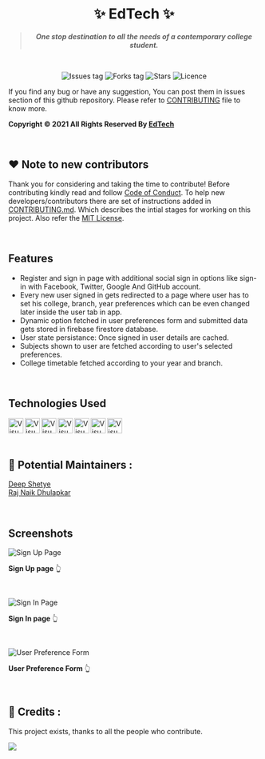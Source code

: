 <h1 align="center">
    ✨ EdTech ✨
</h1>

<blockquote align="center"> <b><i>
    One stop destination to all the needs of a contemporary college student.</i></b>
</blockquote>

</br>

<div align="center">

![Issues tag](https://img.shields.io/github/issues/EdTech-Official/EdTech-Web)
![Forks tag](https://img.shields.io/github/forks/EdTech-Official/EdTech-Web)
![Stars](https://img.shields.io/github/stars/EdTech-Official/EdTech-Web?style=social)
![Licence](https://img.shields.io/github/license/EdTech-Official/EdTech-Web)
<!-- ![twitter](https://img.shields.io/twitter/follow/codeforcauseIn?style=social)
[![Discord](https://img.shields.io/discord/717102560909197493.svg?label=&logo=discord&logoColor=ffffff&color=7389D8&labelColor=6A7EC2)](https://discord.gg/jBHPxUz) -->

</div>

If you find any bug or have any suggestion, You can post them in issues section of this github repository.
Please refer to [CONTRIBUTING](CONTRIBUTING.md) file to know more.

**Copyright © 2021 All Rights Reserved By [EdTech](https://github.com/EdTech-Official)**

<br />


## ❤️ Note to new contributors

Thank you for considering and taking the time to contribute! Before contributing kindly read and follow [Code of Conduct](CODE_OF_CONDUCT.md). To help new developers/contributors there are set of instructions added in [CONTRIBUTING.md](CONTRIBUTING.md). Which describes the intial stages for working on this project. Also refer the [MIT License](LICENSE).

</br>

## Features

- Register and sign in page with additional social sign in options like sign-in with Facebook, Twitter, Google And GitHub account.
- Every new user signed in gets redirected to a page where user has to set his college, branch, year preferences which can be even changed later inside the user tab in app.
- Dynamic option fetched in user preferences form and submitted data gets stored in firebase firestore database.
- User state persistance: Once signed in user details are cached.
- Subjects shown to user are fetched according to user's selected preferences.
- College timetable fetched according to your year and branch.

<br />

## Technologies Used

<img align="left" alt="Visual Studio Code" width="30px" src="https://cdn.icon-icons.com/icons2/1098/PNG/512/1485481300-38_78657.png" />

<img align="left" alt="Visual Studio Code" width="30px" src="https://cdn.icon-icons.com/icons2/2107/PNG/512/file_type_html_icon_130541.png" />
<img align="left" alt="Visual Studio Code" width="30px" src="https://cdn.icon-icons.com/icons2/2108/PNG/512/javascript_icon_130900.png" />
<img align="left" alt="Visual Studio Code" width="30px" src="https://cdn.icon-icons.com/icons2/2415/PNG/512/react_original_logo_icon_146374.png" />
<img align="left" alt="Visual Studio Code" width="30px" src="https://cdn.iconscout.com/icon/free/png-256/firebase-1-282796.png" />
<img align="left" alt="Visual Studio Code" width="30px" src="https://cdn.icon-icons.com/icons2/936/PNG/512/github-logo_icon-icons.com_73546.png" />
<img align="left" alt="Visual Studio Code" width="30px" src="https://cdn.icon-icons.com/icons2/2107/PNG/512/file_type_django_icon_130645.png" />

<br />
<br />
<br />

## 📌 Potential Maintainers :

[Deep Shetye](https://github.com/deepshetye)\
[Raj Naik Dhulapkar](https://github.com/RajNykDhulapkar)

<br />

## Screenshots

![Sign Up Page](https://i.imgur.com/rFYYxcM.png)

**Sign Up page** 👆

<br />

![Sign In Page](https://i.imgur.com/4acqUn2.png)

**Sign In page** 👆

<br />

![User Preference Form](https://i.imgur.com/GSYr4kZ.png)

**User Preference Form** 👆

</br>

## 📌 Credits :

This project exists, thanks to all the people who contribute.

<a href="https://github.com/EdTech-Official/EdTech-Web/graphs/contributors">
  <img src="https://contrib.rocks/image?repo=EdTech-Official/EdTech-Web" />
</a>
